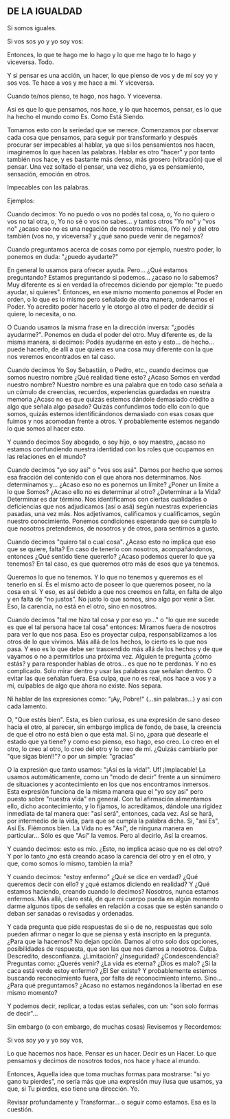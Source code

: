 ## DE LA IGUALDAD

Si somos iguales.

Si vos sos yo y yo soy vos:

Entonces, lo que te hago me lo hago y lo que me hago te lo hago y viceversa.
Todo.

Y si pensar es una acción, un hacer, lo que pienso de vos y de mí soy yo y sos vos. Te hace a vos y me hace a mí. Y viceversa.

Cuando te/nos pienso, te hago, nos hago. Y viceversa.

Así es que lo que pensamos, nos hace, y lo que hacemos, pensar, es lo que ha hecho el mundo como Es. Como Está Siendo.

Tomamos esto con la seriedad que se merece. Comenzamos por observar cada cosa que pensamos, para seguir por transformarlo y después procurar ser impecables al hablar, ya que si los pensamientos nos hacen, imaginemos lo que hacen las palabras. Hablar es otro "hacer" y por tanto también nos hace, y es bastante más denso, más grosero (vibración) que el pensar. Una vez soltado el pensar, una vez dicho, ya es pensamiento, sensación, emoción en otros.

Impecables con las palabras.

Ejemplos:

Cuando decimos: Yo no puedo o vos no podés tal cosa, o, Yo no quiero o vos no tal otra, o, Yo no sé o vos no sabes… y tantos otros "Yo no" y "vos no" ¿acaso eso no es una negación de nosotros mismos, (Yo no) y del otro también (vos no, y viceversa? y ¿qué sano puede venir de negarnos?

Cuando preguntamos acerca de cosas como por ejemplo, nuestro poder, lo ponemos en duda: "¿puedo ayudarte?" 

En general lo usamos para ofrecer ayuda. Pero… ¿Qué estamos preguntando? Estamos preguntando si podemos… ¿acaso no lo sabemos? Muy diferente es si en verdad la ofrecemos diciendo por ejemplo: "te puedo ayudar, si quieres". Entonces, en ese mismo momento ponemos el Poder en orden, o lo que es lo mismo pero señalado de otra manera, ordenamos el Poder. Yo acredito poder hacerlo y le otorgo al otro el poder de decidir si quiere, lo necesita, o no.

O Cuando usamos la misma frase en la dirección inversa: "¿podés ayudarme?". Ponemos en duda el poder del otro. Muy diferente es, de la misma manera, si decimos: Podés ayudarme en esto y esto… de hecho… puede hacerlo, de allí a que quiera es una cosa muy diferente con la que nos veremos encontrados en tal caso.

Cuando decimos Yo Soy Sebastián, o Pedro, etc., cuando decimos que somos nuestro nombre ¿Qué realidad tiene esto? ¿Acaso Somos en verdad nuestro nombre? Nuestro nombre es una palabra que en todo caso señala a un cúmulo de creencias, recuerdos, experiencias guardadas en nuestra memoria ¿Acaso no es que quizás estemos dándole demasiado crédito a algo que señala algo pasado? Quizás confundimos todo ello con lo que somos, quizás estemos identificándonos demasiado con esas cosas que fuimos y nos acomodan frente a otros. Y probablemente estemos negando lo que somos al hacer esto.

Y cuando decimos Soy abogado, o soy hijo, o soy maestro, ¿acaso no estamos confundiendo nuestra identidad con los roles que ocupamos en las relaciones en el mundo?

Cuando decimos "yo soy así" o "vos sos asá". Damos por hecho que somos esa fracción del contenido con el que ahora nos determinamos. Nos determinamos y… ¿Acaso eso no es ponernos un límite? ¿Poner un límite a lo que Somos? ¿Acaso ello no es determinar al otro? ¿Determinar a la Vida? Determinar es dar término. Nos identificamos con ciertas cualidades o deficiencias que nos adjudicamos (así o asá) según nuestras experiencias pasadas, una vez más. Nos adjetivamos, calificamos y cualificamos, según nuestro conocimiento. Ponemos condiciones esperando que se cumpla lo que nosotros pretendemos, de nosotros y de otros, para sentirnos a gusto.

Cuando decimos "quiero tal o cual cosa". ¿Acaso esto no implica que eso que se quiere, falta? En caso de tenerlo con nosotros, acompañándonos, entonces ¿Qué sentido tiene quererlo? ¿Acaso podemos querer lo que ya tenemos? En tal caso, es que queremos otro más de esos que ya tenemos.

Queremos lo que no tenemos. Y lo que no tenemos y queremos es el tenerlo en sí. Es el mismo acto de poseer lo que queremos poseer, no la cosa en sí. Y eso, es así debido a que nos creemos en falta, en falta de algo y en falta de "no justos". No justo lo que somos, sino algo por venir a Ser. Eso, la carencia, no está en el otro, sino en nosotros.

Cuando decimos "tal me hizo tal cosa y por eso yo…" o "lo que me sucede es que el tal persona hace tal cosa" entonces: Miramos fuera de nosotros para ver lo que nos pasa. Eso es proyectar culpa, responsabilizamos a los otros de lo que vivimos. Más allá de los hechos, lo cierto es lo que nos pasa. Y eso es lo que debe ser trascendido más allá de los hechos y de que vayamos o no a permitirlos una próxima vez. Alguien te pregunta ¿cómo estás? y para responder hablas de otros… es que no te perdonas. Y no es complicado. Solo mirar dentro y usar las palabras que señalan dentro. O evitar las que señalan fuera. Esa culpa, que no es real, nos hace a vos y a mí, culpables de algo que ahora no existe. Nos separa.

Ni hablar de las expresiones como:
"¡Ay, Pobre!" (…sin palabras…) y así con cada lamento.

O, "Que estés bien". Esta, es bien curiosa, es una expresión de sano deseo hacia el otro, al parecer, sin embargo implica de fondo, de base, la creencia de que el otro no está bien o que está mal. Si no, ¿para qué desearle el estado que ya tiene? y como eso pienso, eso hago, eso creo. Lo creo en el otro, lo creo al otro, lo creo del otro y lo creo de mí. ¿Quizás cambiarlo por "que sigas bien!!"? o por un simple: "gracias"

O la expresión que tanto usamos: "¡Así es la vida!". Uf! ¡Implacable! La usamos automáticamente, como un "modo de decir" frente a un sinnúmero de situaciones y acontecimiento en los que nos encontramos inmersos. Esta expresión funciona de la misma manera que el "yo soy así" pero puesto sobre "nuestra vida" en general. Con tal afirmación alimentamos ello, dicho acontecimiento, y lo fijamos, lo acreditamos, dándole una rigidez inmediata de tal manera que: "así será", entonces, cada vez. Así se hará, por intermedio de la vida, para que se cumpla la palabra dicha. Si, "así Es", Así Es. Fiémonos bien. La Vida no es "Así", de ninguna manera en particular… Sólo es que "Así" la vemos. Pero al decirlo, Así la creamos.

Y cuando decimos: esto es mío. ¿Esto, no implica acaso que no es del otro? Y por lo tanto ¿no está creando acaso la carencia del otro y en el otro, y que, como somos lo mismo, también la mía?

Y cuando decimos: "estoy enfermo" ¿Qué se dice en verdad? ¿Qué queremos decir con ello? y ¿qué estamos diciendo en realidad? Y ¿Qué estamos haciendo, creando cuando lo decimos? Nosotros, nunca estamos enfermos. Más allá, claro está, de que mi cuerpo pueda en algún momento darme algunos tipos de señales en relación a cosas que se estén sanando o deban ser sanadas o revisadas y ordenadas.

Y cada pregunta que pide respuestas de si o de no, respuestas que solo pueden afirmar o negar lo que se piensa y está inscripto en la pregunta. ¿Para que la hacemos? No dejan opción. Damos al otro solo dos opciones, posibilidades de respuesta, que son las que nos damos a nosotros. Culpa. Descredito, desconfianza. ¿Limitación? ¿Inseguridad? ¿Condescendencia? Preguntas como: ¿Querés venir? ¿La vida es eterna? ¿Dios es malo? ¿Si la caca está verde estoy enfermo? ¿El Ser existe? Y probablemente estemos buscando reconocimiento fuera, por falta de reconocimiento interno. Sino… ¿Para qué preguntamos? ¿Acaso no estamos negándonos la libertad en ese mismo momento?

Y podemos decir, replicar, a todas estas señales, con un: "son solo formas de decir"…

Sin embargo (o con embargo, de muchas cosas) Revisemos y Recordemos:

Si vos soy yo y yo soy vos,

Lo que hacemos nos hace. Pensar es un hacer. Decir es un Hacer. Lo que pensamos y decimos de nosotros todos, nos hace y hace al mundo.

Entonces, Aquella idea que toma muchas formas para mostrarse: "si yo gano tu pierdes", no sería más que una expresión muy ilusa que usamos, ya que, si Tu pierdes, eso tiene una dirección. Yo.

Revisar profundamente y Transformar… o seguir como estamos. Esa es la cuestión.